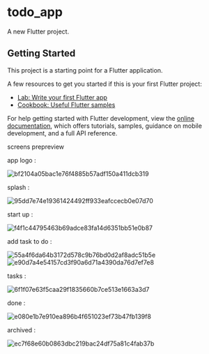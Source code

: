 # todo_app

A new Flutter project.

## Getting Started

This project is a starting point for a Flutter application.

A few resources to get you started if this is your first Flutter project:

- [Lab: Write your first Flutter app](https://docs.flutter.dev/get-started/codelab)
- [Cookbook: Useful Flutter samples](https://docs.flutter.dev/cookbook)

For help getting started with Flutter development, view the
[online documentation](https://docs.flutter.dev/), which offers tutorials,
samples, guidance on mobile development, and a full API reference.

screens prepreview 


app logo :


![bf2104a05bac1e76f4885b57adf150a411dcb319](https://github.com/kyrillosTharwat/ToDoApp/assets/105592871/f05ce94d-6652-48fd-8c4e-d90d47143da4)




splash : 


![95dd7e74e19361424492ff933eafccecb0e07d70](https://github.com/kyrillosTharwat/ToDoApp/assets/105592871/2af11c4e-e2a3-4573-a207-d99ae5f510b1)



start up :


![f4f1c44795463b69adce83fa14d6351bb51e0b87](https://github.com/kyrillosTharwat/ToDoApp/assets/105592871/02047e05-3836-48d8-9366-59e6a971c34c)



add task to do : 


![55a4f6da64b3172d578c9b76bd0d2af8adc51b5e](https://github.com/kyrillosTharwat/ToDoApp/assets/105592871/a921ac47-a7cc-4346-a2a0-5365cc3a114b)      ![e90d7a4e54157cd3f90a6d71a4390da76d7ef7e8](https://github.com/kyrillosTharwat/ToDoApp/assets/105592871/5d7b8ccc-07c9-40e9-9ce4-ab9ea2c5f904)




tasks : 


![6f1f07e63f5caa29f1835660b7ce513e1663a3d7](https://github.com/kyrillosTharwat/ToDoApp/assets/105592871/8f86418b-1599-4195-8a10-b1049e273e88)



done : 


![e080e1b7e910ea896b4f651023ef73b47fb139f8](https://github.com/kyrillosTharwat/ToDoApp/assets/105592871/7351e38e-6085-4b42-9c69-c74dd46a67c8)



archived : 


![ec7f68e60b0863dbc219bac24df75a81c4fab37b](https://github.com/kyrillosTharwat/ToDoApp/assets/105592871/90af4848-7f61-4c4c-a1b8-3d411996a0fa)




